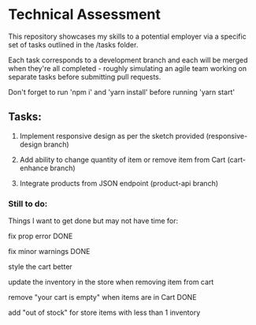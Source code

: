 # Technical Assessment

This repository showcases my skills to a potential employer via a specific set of tasks outlined in the /tasks folder.

Each task corresponds to a development branch and each will be merged when they're all completed - roughly simulating an agile team working on separate tasks before submitting pull requests.

Don't forget to run 'npm i' and 'yarn install' before running 'yarn start'

## Tasks:

1. Implement responsive design as per the sketch provided
(responsive-design branch)

2. Add ability to change quantity of item or remove item from Cart
(cart-enhance branch)

3. Integrate products from JSON endpoint
(product-api branch)

### Still to do:

Things I want to get done but may not have time for:

fix prop error DONE

fix minor warnings DONE

style the cart better

update the inventory in the store when removing item from cart

remove "your cart is empty" when items are in Cart DONE

add "out of stock" for store items with less than 1 inventory
